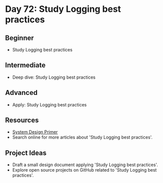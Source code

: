 # Day 72: Study Logging best practices

## Beginner
- Study Logging best practices

## Intermediate
- Deep dive: Study Logging best practices

## Advanced
- Apply: Study Logging best practices

## Resources
- [System Design Primer](https://github.com/donnemartin/system-design-primer/search?q=Study+Logging+best+practices)
- Search online for more articles about 'Study Logging best practices'.

## Project Ideas
- Draft a small design document applying 'Study Logging best practices'.
- Explore open source projects on GitHub related to 'Study Logging best practices'.
